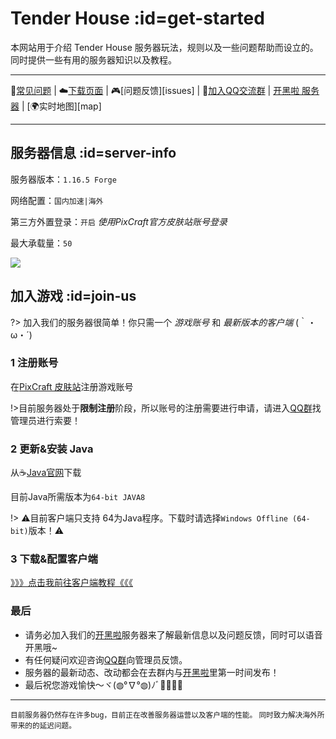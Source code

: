 [homepage]: https://mc.pixmeow.com
[dynmap]: https://mc.pixmeow.com/burnsky
[qqgroup]: https://jq.qq.com/?_wv=1027&k=t7GbS4p6
[kaiheila]: https://kaihei.co/bPw8sV
[downloadpage]: https://mc.pixmeow.com/user
[skin]: https://mc.pixmeow.cn/
[java]: https://www.java.com/en/download/manual.jsp
[faq]: /welcome/faq.md
[client]: /welcome/client.md

# Tender House :id=get-started

本网站用于介绍 Tender House 服务器玩法，规则以及一些问题帮助而设立的。同时提供一些有用的服务器知识以及教程。

----

📖[常见问题][faq] | ☁️[下载页面][downloadpage] | 🎮[问题反馈][issues] | 🐧[加入QQ交流群][qqgroup] | [开黑啦 服务器][kaiheila] | [🌍实时地图][map]

----

## 服务器信息 :id=server-info

服务器版本：`1.16.5 Forge`

网络配置：`国内加速|海外`

第三方外置登录：`开启` *使用PixCraft官方皮肤站账号登录*

最大承载量：`50`

<a href="https://mc.pixmeow.com" target="_blank"><img src="https://tietu.mcstatus.cn/banner/default/340/blue/2.jpg"></a>

## 加入游戏 :id=join-us

?> 加入我们的服务器很简单！你只需一个 *游戏账号* 和 *最新版本的客户端* (｀・ω・´)

### 1 注册账号

在[PixCraft 皮肤站][skin]注册游戏账号

!>目前服务器处于**限制注册**阶段，所以账号的注册需要进行申请，请进入[QQ群][qqgroup]找管理员进行索要！

### 2 更新&安装 Java

从☕️[Java官网][java]下载

目前Java所需版本为`64-bit JAVA8`

!> ⚠️目前客户端只支持 64为Java程序。下载时请选择`Windows Offline (64-bit)`版本！⚠️

### 3 下载&配置客户端

[》》》点击我前往客户端教程《《《][client]                               

### 最后

- 请务必加入我们的[开黑啦][kaiheila]服务器来了解最新信息以及问题反馈，同时可以语音开黑哦~
- 有任何疑问欢迎咨询[QQ群][qqgroup]向管理员反馈。
- 服务器的最新动态、改动都会在去群内与[开黑啦][kaiheila]里第一时间发布！
- 最后祝您游戏愉快～ヾ(◍°∇°◍)ﾉﾞ🎉🎊🎉🎊

----

<small>目前服务器仍然存在许多bug，目前正在改善服务器运营以及客户端的性能。 同时致力解决海外所带来的的延迟问题。</small>
